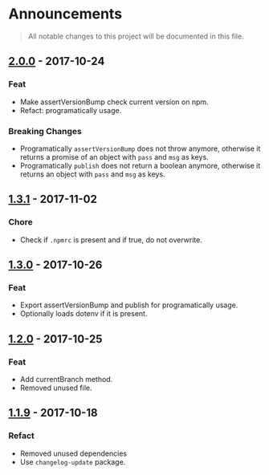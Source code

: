 # Announcements
> All notable changes to this project will be documented in this file.

## [2.0.0] - 2017-10-24
### Feat
  - Make assertVersionBump check current version on npm.
  - Refact: programatically usage.

### Breaking Changes
  - Programatically `assertVersionBump` does not throw anymore, otherwise it returns a promise of an object with `pass` and `msg` as keys.
  - Programatically `publish` does not return a boolean anymore, otherwise it returns an object with `pass` and `msg` as keys.

[2.0.0]: https://github.com/invisible-tech/merge-parsers/compare/v1.3.0...v2.0.0

## [1.3.1] - 2017-11-02
### Chore
  - Check if `.npmrc` is present and if true, do not overwrite.

[1.3.1]: https://github.com/invisible-tech/merge-parsers/compare/v1.3.0...v1.3.1

## [1.3.0] - 2017-10-26
### Feat
  - Export assertVersionBump and publish for programatically usage.
  - Optionally loads dotenv if it is present.

[1.3.0]: https://github.com/invisible-tech/merge-parsers/compare/v1.2.0...v1.3.0

## [1.2.0] - 2017-10-25
### Feat
  - Add currentBranch method.
  - Removed unused file.

[1.2.0]: https://github.com/invisible-tech/merge-parsers/compare/v1.1.9...v1.2.0

## [1.1.9] - 2017-10-18
### Refact
  - Removed unused dependencies
  - Use `changelog-update` package.

[1.1.9]: https://github.com/invisible-tech/merge-parsers/compare/v1.1.8...v1.1.9
